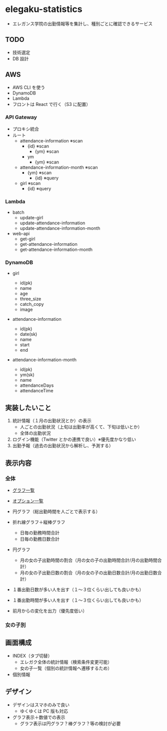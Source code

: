# elegaku-statistics

- エレガンス学院の出勤情報等を集計し、種別ごとに確認できるサービス

## TODO

- 技術選定
- DB 設計

## AWS

- AWS CLI を使う
- DynamoDB
- Lambda
- フロントは React で行く（S3 に配置）

### API Gateway

- プロキシ統合
- ルート
  - attendance-information ※scan
    - {id} ※scan
      - {ym} ※scan
    - ym
      - {ym} ※scan
  - attendance-information-month ※scan
    - {ym} ※scan
      - {id} ※query
  - girl ※scan
    - {id} ※query

### Lambda

- batch
  - update-girl
  - update-attendance-information
  - update-attendance-information-month
- web-api
  - get-girl
  - get-attendance-information
  - get-attendance-information-month

### DynamoDB

- girl

  - id(pk)
  - name
  - age
  - three_size
  - catch_copy
  - image

- attendance-information

  - id(pk)
  - date(sk)
  - name
  - start
  - end

- attendance-information-month
  - id(pk)
  - ym(sk)
  - name
  - attendanceDays
  - attendanceTime

## 実装したいこと

1. 統計情報（１月の出勤状況とか）の表示
   - 人ごとの出勤状況（上旬は出勤率が高くて、下旬は低いとか）
   - 全体の出勤状況
2. ログイン機能（Twitter とかの連携で良い）※優先度かなり低い
3. 出勤予報（過去の出勤状況から解析し、予測する）

## 表示内容

### 全体

- [グラフ一覧](https://jp.infragistics.com/products/ignite-ui-react/react/components/charts/chart-overview)
- [オプション一覧](https://www.chartjs.org/docs/latest/api/interfaces/ActiveDataPoint.html)

- 円グラフ（総出勤時間を人ごとで表示する）

- 折れ線グラフ＋縦棒グラフ

  - 日毎の勤務時間合計
  - 日毎の勤務日数合計

- 円グラフ

  - 月の女の子出勤時間の割合（月の女の子の出勤時間合計/月の出勤時間合計）
  - 月の女の子出勤日数の割合（月の女の子の出勤日数合計/月の出勤日数合計）

- １番出勤日数が多い人を出す（１～３位くらい出しても良いかも）
- １番出勤時間が多い人を出す（１～３位くらい出しても良いかも）
- 前月からの変化を出力（優先度低い）

### 女の子別

## 画面構成

- INDEX（タブ切替）
  - エレガク全体の統計情報（検索条件変更可能）
  - 女の子一覧（個別の統計情報へ遷移するため）
- 個別情報

## デザイン

- デザインはスマホのみで良い
  - ゆくゆくは PC 版も対応
- グラフ表示＋数値での表示
  - グラフ表示は円グラフ？棒グラフ？等の検討が必要
